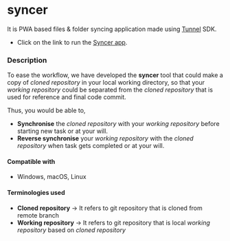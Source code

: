 # syncer
It is PWA based files & folder syncing application made using [Tunnel](https://github.com/isurfer21/tunnel) SDK.

- Click on the link to run the [Syncer app](https://isurfer21.github.io/syncer/app/).

### Description
To ease the workflow, we have developed the **syncer** tool that could make a copy of *cloned repository* in your local working directory, so that your *working repository* could be separated from the *cloned repository* that is used for reference and final code commit. 

Thus, you would be able to,

 - **Synchronise** the *cloned repository* with your *working repository* before starting new task or at your will.
 - **Reverse synchronise** your *working repository* with the *cloned repository* when task gets completed or at your will.

#### Compatible with
 - Windows, macOS, Linux

#### Terminologies used
 - **Cloned repository** &rarr; It refers to git repository that is cloned from remote branch
 - **Working repository** &rarr; It refers to git repository that is local *working repository* based on *cloned repository*
